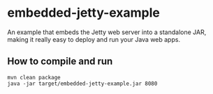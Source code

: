 embedded-jetty-example
======================

An example that embeds the Jetty web server into a standalone JAR, making it really easy to deploy and run your Java web apps.

How to compile and run
----------------------
	mvn clean package
	java -jar target/embedded-jetty-example.jar 8080
